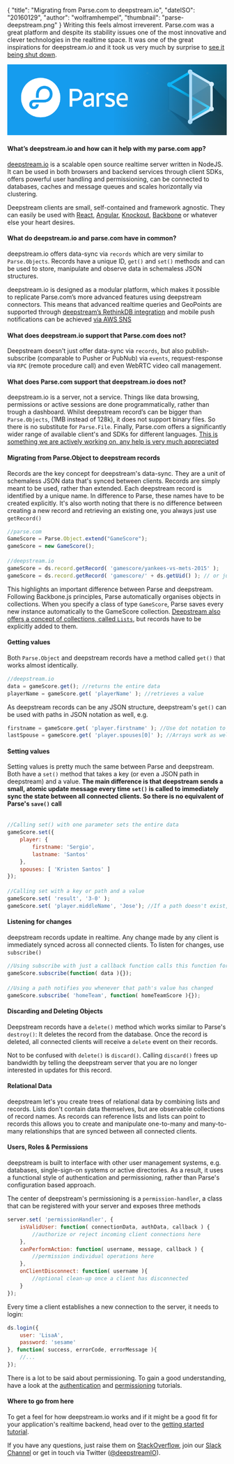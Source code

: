 {
    "title": "Migrating from Parse.com to deepstream.io",
    "dateISO": "20160129",
    "author": "wolframhempel",
    "thumbnail": "parse-deepstream.png"
}
Writing this feels almost irreverent. Parse.com was a great platform and despite its stability issues one of the most innovative and clever technologies in the realtime space. It was one of the great inspirations for deepstream.io and it took us very much by surprise to [see it being shut down](//blog.parse.com/announcements/moving-on/).

![parse.com and deepstream.io](parse-deepstream.png)

#### What’s deepstream.io and how can it help with my parse.com app?
[deepstream.io](//deepstream.io/) is a scalable open source realtime server written in NodeJS. It can be used in both browsers and backend services through client SDKs, offers powerful user handling and permissioning, can be connected to databases, caches and message queues and scales horizontally via clustering.

Deepstream clients are small, self-contained and framework agnostic. They can easily be used with [React](//deepstream.io/tutorials/simple-app-using-react.html), [Angular](//deepstream.io/tutorials/simple-app-using-angular.html), [Knockout](//deepstream.io/tutorials/simple-app-using-ko.html), [Backbone](//backbonejs.org/) or whatever else your heart desires.

#### What do deepstream.io and parse.com have in common?
deepstream.io offers data-sync via `records` which are very similar to `Parse.Objects`. Records have a unique ID, `get()` and `set()` methods and can be used to store, manipulate and observe data in schemaless JSON structures.

deepstream.io is designed as a modular platform, which makes it possible to replicate Parse.com’s more advanced features using deepstream connectors. This means that advanced realtime queries and GeoPoints are supported through [deepstream’s RethinkDB integration](//deepstream.io/download/) and mobile push notifications can be achieved [via AWS SNS](//deepstream.io/blog/publishing-aws-sns-messages-to-browsers-tutorial/)

#### What does deepstream.io support that Parse.com does not?
Deepstream doesn't just offer data-sync via `records`, but also publish-subscribe (comparable to Pusher or PubNub) via `events`, request-response via `RPC` (remote procedure call) and even WebRTC video call management.

#### What does Parse.com support that deepstream.io does not?
deepstream.io is a server, not a service. Things like data browsing, permissions or active sessions are done programmatically, rather than trough a dashboard.
Whilst deepstream record’s can be bigger than `Parse.Objects`, (1MB instead of 128k), it does not support binary files. So there is no substitute for `Parse.File`.
Finally, Parse.com offers a significantly wider range of available client's and SDKs for different languages. [This is something we are actively working on, any help is very much appreciated](//github.com/deepstreamIO/deepstream.io/issues?q=is%3Aissue+is%3Aopen+label%3Anew-client)

#### Migrating from Parse.Object to deepstream records
Records are the key concept for deepstream's data-sync. They are a unit of schemaless JSON data that's synced between clients.
Records are simply meant to be used, rather than extended. Each deepstream record is identified by a unique name. In difference to Parse, these names have to be created explicitly. It's also worth noting that there is no difference between creating a new record and retrieving an existing one, you always just use `getRecord()`

```javascript
//parse.com
GameScore = Parse.Object.extend("GameScore");
gameScore = new GameScore();

//deepstream.io
gameScore = ds.record.getRecord( 'gamescore/yankees-vs-mets-2015' );
gameScore = ds.record.getRecord( 'gamescore/' + ds.getUid() ); // or just generate a Unique ID
```

This highlights an important difference between Parse and deepstream. Following Backbone.js principles, Parse automatically organises objects in collections. When you specify a class of type `GameScore`, Parse saves every new instance automatically to the GameScore collection. 
[Deepstream also offers a concept of collections, called `Lists`](//deepstream.io/tutorials/lists.html), but records have to be explicitly added to them.

#### Getting values
Both `Parse.Object` and deepstream records have a method called `get()` that works almost identically.
```javascript
//deepstream.io
data = gameScore.get(); //returns the entire data
playerName = gameScore.get( 'playerName' ); //retrieves a value
```

As deepstream records can be any JSON structure, deepstream's `get()` can be used with paths in JSON notation as well, e.g.

```javascript
firstname = gameScore.get( 'player.firstname' ); //Use dot notation to traverse objects
lastSpouse = gameScore.get( 'player.spouses[0]' ); //Arrays work as well
```

#### Setting values
Setting values is pretty much the same between Parse and deepstream. Both have a `set()` method that takes a key (or even a JSON path in deepstream) and a value. **The main difference is that deepstream sends a small, atomic update message every time `set()` is called to immediately sync the state between all connected clients. So there is no equivalent of Parse's `save()` call**

```javascript

//Calling set() with one parameter sets the entire data
gameScore.set({
    player: {
        firstname: 'Sergio',
        lastname: 'Santos'
    },
    spouses: [ 'Kristen Santos' ]
});

//Calling set with a key or path and a value
gameScore.set( 'result', '3-0' );
gameScore.set( 'player.middleName', 'Jose'); //If a path doesn't exist, it willb e created
```

#### Listening for changes
deepstream records update in realtime. Any change made by any client is immediately synced across all connected clients. To listen for changes, use `subscribe()`

```javascript
//Using subscribe with just a callback function calls this function for any change
gameScore.subscribe(function( data ){});

//Using a path notifies you whenever that path's value has changed
gameScore.subscribe( 'homeTeam', function( homeTeamScore ){});
```

#### Discarding and Deleting Objects
Deepstream records have a `delete()` method which works similar to Parse's `destroy()`: It deletes the record from the database. Once the record is deleted, all connected clients will receive a `delete` event on their records.

Not to be confused with `delete()` is `discard()`. Calling `discard()` frees up bandwidth by telling the deepstream server that you are no longer interested in updates for this record.

#### Relational Data
deepstream let's you create trees of relational data by combining lists and records. Lists don't contain data themselves, but are observable collections of record names. As records can reference lists and lists can point to records this allows you to create and manipulate one-to-many and many-to-many relationships that are synced between all connected clients. 

#### Users, Roles & Permissions
deepstream is built to interface with other user management systems, e.g. databases, single-sign-on systems or active directories. As a result, it uses a functional style of authentication and permissioning, rather than Parse's configuration based approach. 

The center of deepstream's permissioning is a `permission-handler`, a class that can be registered with your server and exposes three methods

```javascript
server.set( 'permissionHandler', {
    isValidUser: function( connectionData, authData, callback ) {
        //authorize or reject incoming client connections here
    },
    canPerformAction: function( username, message, callback ) {
        //permission individual operations here
    },
    onClientDisconnect: function( username ){
        //optional clean-up once a client has disconnected
    }
});
```

Every time a client establishes a new connection to the server, it needs to login:

```javascript
ds.login({
    user: 'LisaA',
    password: 'sesame'
}, function( success, errorCode, errorMessage ){
    //...
});
```

There is a lot to be said about permissioning. To gain a good understanding, have a look at the [authentication](//deepstream.io/tutorials/authentication.html) and [permissioning](//deepstream.io/tutorials/permissioning.html) tutorials. 

#### Where to go from here
To get a feel for how deepstream.io works and if it might be a good fit for your application's realtime backend, head over to the [getting started tutorial](//deepstream.io/tutorials/getting-started.html).

If you have any questions, just raise them on [StackOverflow](//stackoverflow.com/questions/tagged/deepstream.io), join our [Slack Channel](//deepstream-slack.herokuapp.com/) or get in touch via Twitter ([@deepstreamIO](//twitter.com/deepstreamIO)).